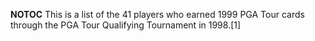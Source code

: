 __NOTOC__ This is a list of the 41 players who earned 1999 PGA Tour cards through the PGA Tour Qualifying Tournament in 1998.[1]

